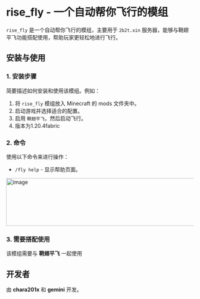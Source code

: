 # rise_fly - 一个自动帮你飞行的模组

`rise_fly` 是一个自动帮你飞行的模组，主要用于 `2b2t.xin` 服务器，能够与鞘翅平飞功能搭配使用，帮助玩家更轻松地进行飞行。

## 安装与使用

### 1. 安装步骤

简要描述如何安装和使用该模组。例如：

1. 将 `rise_fly` 模组放入 Minecraft 的 mods 文件夹中。
2. 启动游戏并选择适合的配置。
3. 启用 `鞘翅平飞`，然后启动飞行。
4. 版本为1.20.4fabric

### 2. 命令

使用以下命令来进行操作：

- `/fly help` - 显示帮助页面。
<img width="534" height="128" alt="image" src="https://github.com/user-attachments/assets/d90e640d-0fa7-4f4a-999a-8f072755614d" />


### 3. 需要搭配使用

该模组需要与 **鞘翅平飞** 一起使用

## 开发者

由 **chara201x** 和 **gemini** 开发。

